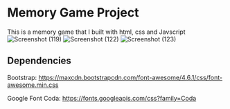 # Memory Game Project
This is a memory game that I built with html, css and Javscript
![Screenshot (119)](https://user-images.githubusercontent.com/28659463/62443973-953a2200-b75c-11e9-8a9a-688e2b936446.png)
![Screenshot (122)](https://user-images.githubusercontent.com/28659463/62443974-966b4f00-b75c-11e9-9a5a-54f436416e38.png)
![Screenshot (123)](https://user-images.githubusercontent.com/28659463/62443975-966b4f00-b75c-11e9-8b38-e5d21c88e417.png)

## Dependencies

Bootstrap: https://maxcdn.bootstrapcdn.com/font-awesome/4.6.1/css/font-awesome.min.css

Google Font Coda: https://fonts.googleapis.com/css?family=Coda
